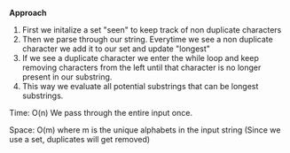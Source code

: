 **Approach**



1. First we initalize a set "seen" to keep track of non duplicate characters
2. Then we parse through our string. Everytime we see a non duplicate character we add it to our set and update "longest"
3. If we see a duplicate character we enter the while loop and keep removing characters from the left until that character is no longer present in our substring.
4. This way we evaluate all potential substrings that can be longest substrings.



Time: O(n) We pass through the entire input once.


Space: O(m) where m is the unique alphabets in the input string (Since we use a set, duplicates will get removed)
